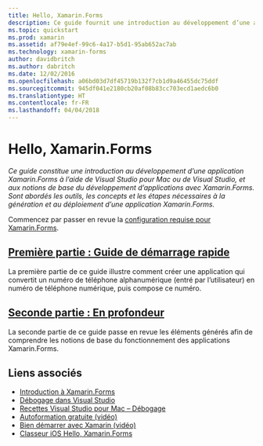 ```yaml
---
title: Hello, Xamarin.Forms
description: Ce guide fournit une introduction au développement d’une application Xamarin.Forms à l’aide de Visual Studio pour Mac ou Visual Studio, et aux notions de base du développement d’applications avec Xamarin.Forms. Les sujets abordés incluent les outils, concepts et étapes nécessaires à la génération et au déploiement d’une application Xamarin.Forms.
ms.topic: quickstart
ms.prod: xamarin
ms.assetid: af79e4ef-99c6-4a17-b5d1-95ab652ac7ab
ms.technology: xamarin-forms
author: davidbritch
ms.author: dabritch
ms.date: 12/02/2016
ms.openlocfilehash: a06bd03d7df45719b132f7cb1d9a46455dc75ddf
ms.sourcegitcommit: 945df041e2180cb20af08b83cc703ecd1aedc6b0
ms.translationtype: HT
ms.contentlocale: fr-FR
ms.lasthandoff: 04/04/2018
---
```

# <a name="hello-xamarinforms"></a>Hello, Xamarin.Forms

_Ce guide constitue une introduction au développement d’une application Xamarin.Forms à l’aide de Visual Studio pour Mac ou de Visual Studio, et aux notions de base du développement d’applications avec Xamarin.Forms. Sont abordés les outils, les concepts et les étapes nécessaires à la génération et au déploiement d’une application Xamarin.Forms._

Commencez par passer en revue la [configuration requise pour Xamarin.Forms](~/cross-platform/get-started/installation/index.md).

## <a name="part-1-quickstartxamarin-formsget-startedhello-xamarin-formsquickstartmd"></a>[Première partie : Guide de démarrage rapide](~/xamarin-forms/get-started/hello-xamarin-forms/quickstart.md)

La première partie de ce guide illustre comment créer une application qui convertit un numéro de téléphone alphanumérique (entré par l’utilisateur) en numéro de téléphone numérique, puis compose ce numéro.

## <a name="part-2-deep-divexamarin-formsget-startedhello-xamarin-formsdeepdivemd"></a>[Seconde partie : En profondeur](~/xamarin-forms/get-started/hello-xamarin-forms/deepdive.md)

La seconde partie de ce guide passe en revue les éléments générés afin de comprendre les notions de base du fonctionnement des applications Xamarin.Forms.


## <a name="related-links"></a>Liens associés

- [Introduction à Xamarin.Forms](~/xamarin-forms/get-started/introduction-to-xamarin-forms.md)
- [Débogage dans Visual Studio](http://msdn.microsoft.com/library/k0k771bt%28v=vs.90%29.aspx)
- [Recettes Visual Studio pour Mac – Débogage](https://developer.xamarin.com/recipes/cross-platform/ide/debugging/)
- [Autoformation gratuite (vidéo)](https://university.xamarin.com/self-guided)
- [Bien démarrer avec Xamarin (vidéo)](https://developer.xamarin.com/videos/)
- [Classeur iOS Hello, Xamarin.Forms](https://developer.xamarin.com/workbooks/xamarin-forms/getting-started/GettingStartedWithXamarinForms-ios.workbook)

